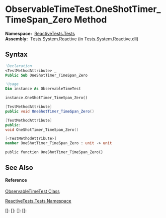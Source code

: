 # ObservableTimeTest.OneShotTimer\_TimeSpan\_Zero Method

**Namespace:**  [ReactiveTests.Tests](ReactiveTests.Tests\ReactiveTests.Tests.md)  
**Assembly:**  Tests.System.Reactive (in Tests.System.Reactive.dll)

## Syntax

```vb
'Declaration
<TestMethodAttribute> _
Public Sub OneShotTimer_TimeSpan_Zero
```

```vb
'Usage
Dim instance As ObservableTimeTest

instance.OneShotTimer_TimeSpan_Zero()
```

```csharp
[TestMethodAttribute]
public void OneShotTimer_TimeSpan_Zero()
```

```c++
[TestMethodAttribute]
public:
void OneShotTimer_TimeSpan_Zero()
```

```fsharp
[<TestMethodAttribute>]
member OneShotTimer_TimeSpan_Zero : unit -> unit 
```

```jscript
public function OneShotTimer_TimeSpan_Zero()
```

## See Also

#### Reference

[ObservableTimeTest Class](ObservableTimeTest\ObservableTimeTest.md)

[ReactiveTests.Tests Namespace](ReactiveTests.Tests\ReactiveTests.Tests.md)

[]: 
[]: 
[]: 
[]: 